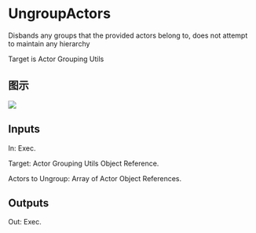 # UngroupActors

Disbands any groups that the provided actors belong to, does not attempt to maintain any hierarchy

Target is Actor Grouping Utils

## 图示

![]($-20221218-18465403.png)

## Inputs

In: Exec.

Target: Actor Grouping Utils Object Reference.

Actors to Ungroup: Array of Actor Object References.  

## Outputs

Out: Exec.


